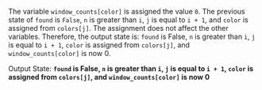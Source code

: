The variable `window_counts[color]` is assigned the value `0`. The previous state of `found` is `False`, `n` is greater than `i`, `j` is equal to `i + 1`, and `color` is assigned from `colors[j]`. The assignment does not affect the other variables. Therefore, the output state is: `found` is False, `n` is greater than `i`, `j` is equal to `i + 1`, `color` is assigned from `colors[j]`, and `window_counts[color]` is now 0.

Output State: **`found` is False, `n` is greater than `i`, `j` is equal to `i + 1`, `color` is assigned from `colors[j]`, and `window_counts[color]` is now 0**